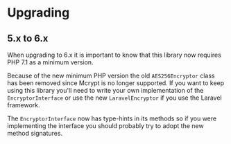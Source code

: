 # Upgrading

## 5.x to 6.x

When upgrading to 6.x it is important to know that this library now requires PHP 7.1 as a minimum version.

Because of the new minimum PHP version the old `AES256Encryptor` class has been removed since Mcrypt is no longer supported. If you want to keep using this library you'll need to write your own implementation of the `EncryptorInterface` or use the new `LaravelEncryptor` if you use the Laravel framework.

The `EncryptorInterface` now has type-hints in its methods so if you were implementing the interface you should probably try to adopt the new method signatures.
